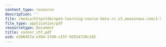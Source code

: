 ```yaml
---
content_type: resource
description: ''
file: /media/https%3A/open-learning-course-data-rc.s3.amazonaws.com/1-561-motion-based-design-fall-2003/e306d57ae10417d0c15f93554730c192_connor_ch7.pdf
file_type: application/pdf
resourcetype: Document
title: connor_ch7.pdf
uid: e306d57a-e104-17d0-c15f-93554730c192
---
```

